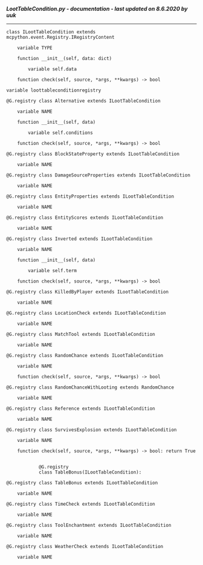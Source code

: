 ***LootTableCondition.py - documentation - last updated on 8.6.2020 by uuk***
___

    class ILootTableCondition extends mcpython.event.Registry.IRegistryContent

        variable TYPE

        function __init__(self, data: dict)

            variable self.data

        function check(self, source, *args, **kwargs) -> bool

    variable loottableconditionregistry

    @G.registry class Alternative extends ILootTableCondition

        variable NAME

        function __init__(self, data)

            variable self.conditions

        function check(self, source, *args, **kwargs) -> bool

    @G.registry class BlockStateProperty extends ILootTableCondition

        variable NAME

    @G.registry class DamageSourceProperties extends ILootTableCondition

        variable NAME

    @G.registry class EntityProperties extends ILootTableCondition

        variable NAME

    @G.registry class EntityScores extends ILootTableCondition

        variable NAME

    @G.registry class Inverted extends ILootTableCondition

        variable NAME

        function __init__(self, data)

            variable self.term

        function check(self, source, *args, **kwargs) -> bool

    @G.registry class KilledByPlayer extends ILootTableCondition

        variable NAME

    @G.registry class LocationCheck extends ILootTableCondition

        variable NAME

    @G.registry class MatchTool extends ILootTableCondition

        variable NAME

    @G.registry class RandomChance extends ILootTableCondition

        variable NAME

        function check(self, source, *args, **kwargs) -> bool

    @G.registry class RandomChanceWithLooting extends RandomChance

        variable NAME

    @G.registry class Reference extends ILootTableCondition

        variable NAME

    @G.registry class SurvivesExplosion extends ILootTableCondition

        variable NAME

        function check(self, source, *args, **kwargs) -> bool: return True
                
                
                @G.registry
                class TableBonus(ILootTableCondition):

    @G.registry class TableBonus extends ILootTableCondition

        variable NAME

    @G.registry class TimeCheck extends ILootTableCondition

        variable NAME

    @G.registry class ToolEnchantment extends ILootTableCondition

        variable NAME

    @G.registry class WeatherCheck extends ILootTableCondition

        variable NAME
